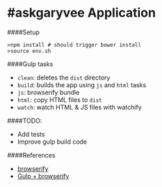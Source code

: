 #askgaryvee Application
==============================

####Setup

```
>npm install # should trigger bower install
>source env.sh
```


####Gulp tasks

 + `clean`: deletes the `dist` directory
 + `build`: builds the app using `js` and `html` tasks
  + `js`: browserify bundle
  + `html`: copy HTML files to `dist`
 + `watch`: watch HTML & JS files with watchify


####TODO:

 + Add tests
 + Improve gulp build code

####References

 + [browserify](http://browserify.org/)
 + [Gulp + browserify](http://viget.com/extend/gulp-browserify-starter-faq)
